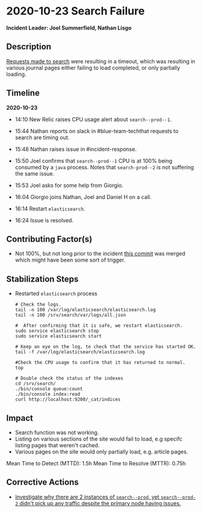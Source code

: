 # 2020-10-23 Search Failure

**Incident Leader: Joel Summerfield, Nathan Lisgo**

## Description

[Requests made to search](https://api.elifesciences.org/search?for=&page=1&per-page=10&sort=date&order=desc&type%5B%5D=research-article&use-date=default) were resulting in a timeout, which was resulting in various journal pages either failing to load completed, or only partially loading.

## Timeline

**2020-10-23**

- 14:10 New Relic raises CPU usage alert about `search--prod--1`.

- 15:44 Nathan reports on slack in #blue-team-techthat requests to search are timing out.

- 15:48 Nathan raises issue in #incident-response.

- 15:50 Joel confirms that `search--prod--1` CPU is at 100% being consumed by a `java` process. Notes that `search-prod--2` is not suffering the same issue.

- 15:53 Joel asks for some help from Giorgio.

- 16:04 Giorgio joins Nathan, Joel and Daniel H on a call. 

- 16:14 Restart `elasticsearch`.

- 16:24 Issue is resolved.

## Contributing Factor(s)

- Not 100%, but not long prior to the incident [this commit](https://github.com/elifesciences/search/commit/3d03c9b79c6e42339dd1481f7ffa2777cfacdeb6) was merged which might have been some sort of trigger.

## Stabilization Steps

- Restarted `elasticsearch` process

  ```
  # Check the logs.
  tail -n 100 /var/log/elasticsearch/elasticsearch.log
  tail -n 100 /srv/search/var/logs/all.json

  #  After confirming that it is safe, we restart elasticsearch.
  sudo service elasticsearch stop
  sudo service elasticsearch start

  # Keep an eye on the log, to check that the service has started OK.
  tail -f /var/log/elasticsearch/elasticsearch.log

  #Check the CPU usage to confirm that it has returned to normal.
  top

  # Double check the status of the indexes
  cd /srv/search/
  ./bin/console queue:count
  ./bin/console index:read
  curl http://localhost:9200/_cat/indices
  ```

## Impact

- Search function was not working.
- Listing on various sections of the site would fail to load, e.g specifc listing pages that weren't cached.
- Various pages on the site would only partially load, e.g. article pages.

Mean Time to Detect (MTTD): 1.5h
Mean Time to Resolve (MTTR): 0.75h

## Corrective Actions

- [Investigate why there are 2 instances of `search--prod`, yet `search--prod-2` didn't pick up any traffic despite the primary node having issues.](https://github.com/elifesciences/issues/issues/6235)
